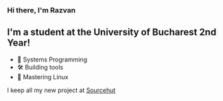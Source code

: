 ### Hi there, I'm Razvan

## I'm a student at the University of Bucharest 2nd Year!
- 🔭 Systems Programming
- 🛠️ Building tools
- 🐧 Mastering Linux

I keep all my new project at [Sourcehut](https://sr.ht/~r3zv)
